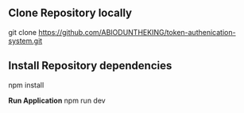 **Clone Repository locally**
---

git clone https://github.com/ABIODUNTHEKING/token-authenication-system.git
 

**Install Repository dependencies**
---
npm install

**Run Application**
npm run dev